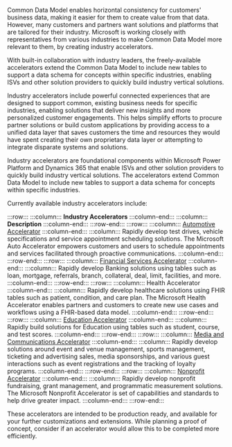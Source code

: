 Common Data Model enables horizontal consistency for customers' business data, making it easier for them to create value from that data. However, many customers and partners want solutions and platforms that are tailored for their industry. Microsoft is working closely with representatives from various industries to make Common Data Model more relevant to them, by creating industry accelerators.

With built-in collaboration with industry leaders, the freely-available accelerators extend the Common Data Model to include new tables to support a data schema for concepts within specific industries, enabling ISVs and other solution providers to quickly build industry vertical solutions.

Industry accelerators include powerful connected experiences that are designed to support common, existing business needs for specific industries, enabling solutions that deliver new insights and more personalized customer engagements. This helps simplify efforts to procure partner solutions or build custom applications by providing access to a unified data layer that saves customers the time and resources they would have spent creating their own proprietary data layer or attempting to integrate disparate systems and solutions.

Industry accelerators are foundational components within Microsoft Power Platform and Dynamics 365 that enable ISVs and other solution providers to quickly build industry vertical solutions. The accelerators extend Common Data Model to include new tables to support a data schema for concepts within specific industries.

Currently available industry accelerators include:

:::row:::
  :::column:::
    **Industry Accelerators**
  :::column-end:::
  :::column:::
    **Description**
  :::column-end:::
:::row-end:::
:::row:::
  :::column:::
    [Automotive Accelerator](https://github.com/Microsoft/Industry-Accelerator-Automotive)
  :::column-end:::
  :::column:::
    Rapidly develop test drives, vehicle specifications and service appointment scheduling solutions. The Microsoft Auto Accelerator empowers customers and users to schedule appointments and services facilitated through proactive communications.
  :::column-end:::
:::row-end:::
:::row:::
  :::column:::
    [Financial Services Accelerator](https://github.com/Microsoft/Industry-Accelerator-FinancialServices)
  :::column-end:::
  :::column:::
    Rapidly develop Banking solutions using tables such as loan, mortgage, referrals, branch, collateral, deal, limit, facilities, and more.
  :::column-end:::
:::row-end:::
:::row:::
  :::column:::
    Health Accelerator
  :::column-end:::
  :::column:::
    Rapidly develop healthcare solutions using FHIR tables such as patient, condition, and care plan. The Microsoft Health Accelerator enables partners and customers to create new use cases and workflows using a FHIR-based data model.
  :::column-end:::
:::row-end:::
:::row:::
  :::column:::
    [Education Accelerator](https://github.com/Microsoft/Industry-Accelerator-Education)
  :::column-end:::
  :::column:::
    Rapidly build solutions for Education using tables such as student, course, and test scores.
  :::column-end:::
:::row-end:::
:::row:::
  :::column:::
    [Media and Communications Accelerator](https://github.com/Microsoft/Industry-Accelerator-Media)
  :::column-end:::
  :::column:::
    Rapidly develop solutions around event and venue management, sports management, ticketing and advertising sales, media sponsorships, and various guest interactions such as event registrations and the tracking of loyalty programs.
  :::column-end:::
:::row-end:::
:::row:::
  :::column:::
    [Nonprofit Accelerator](https://github.com/Microsoft/Industry-Accelerator-Nonprofit)
  :::column-end:::
  :::column:::
    Rapidly develop nonprofit fundraising, grant management, and programmatic measurement solutions. The Microsoft Nonprofit Accelerator is set of capabilities and standards to help drive greater impact.
  :::column-end:::
:::row-end:::


These accelerators are intended to be production ready, and available for your further customizations and extensions. While planning a proof of concept, consider if an accelerator would allow this to be completed more efficiently.
